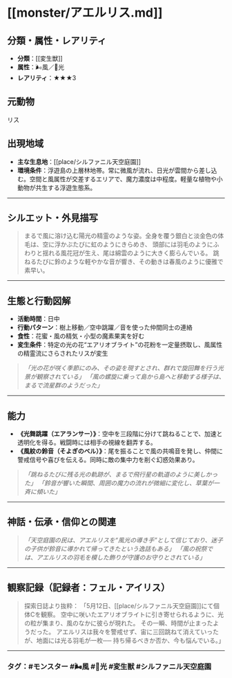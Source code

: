 ﻿# \[\[monster/アエルリス.md]]

## 分類・属性・レアリティ

* **分類**：\[\[変生獣]]
* **属性**：🌬風／🌟光
* **レアリティ**：★★★3

## 元動物

リス

## 出現地域

* **主な生息地**：\[\[place/シルファニル天空庭園]]
* **環境条件**：浮遊島の上層林地帯。常に微風が流れ、日光が雲間から差し込む。空間と風属性が交差するエリアで、魔力濃度は中程度。軽量な植物や小動物が共生する浮遊生態系。

---

## シルエット・外見描写

> まるで風に溶け込む陽光の精霊のような姿。全身を覆う銀白と淡金色の体毛は、空に浮かぶたびに虹のようにきらめき、
> 頭部には羽毛のようにふわりと揺れる風花冠が生え、尾は綿雲のように大きく膨らんでいる。
> 跳ねるたびに鈴のような軽やかな音が響き、その動きは春風のように優雅で素早い。

---

## 生態と行動図解

* **活動時間**：日中
* **行動パターン**：樹上移動／空中跳躍／音を使った仲間同士の連絡
* **食性**：花蜜・風の精気・小型の魔素果実を好む
* **変生条件**：特定の光の花“エアリオブライト”の花粉を一定量摂取し、風属性の精霊流にさらされたリスが変生

> *「光の花が咲く季節にのみ、その姿を現すとされ、群れで旋回舞を行う光景が観察されている」*
> *「風の螺旋に乗って島から島へと移動する様子は、まるで流星群のようだった」*

---

## 能力

* **《光舞跳躍（エアランサー）》**：空中を三段階に分けて跳ねることで、加速と透明化を得る。戦闘時には相手の視線を翻弄する。
* **《風紋の鈴音（そよぎのベル）》**：尾を振ることで風の共鳴音を発し、仲間に警戒信号や喜びを伝える。同時に敵の集中力を削ぐ幻惑効果あり。

> *「跳ねるたびに残る光の軌跡が、まるで飛行星の軌道のように美しかった」*
> *「鈴音が響いた瞬間、周囲の魔力の流れが微細に変化し、草葉が一斉に傾いた」*

---

## 神話・伝承・信仰との関連

> *「天空庭園の民は、アエルリスを“風光の導き手”として信じており、迷子の子供が鈴音に導かれて帰ってきたという逸話もある」*
> *「風の祝祭では、アエルリスの羽毛を模した飾りが守護のお守りとされている」*

---

## 観察記録（記録者：フェル・アイリス）

> 探索日誌より抜粋：
> 「5月12日、\[\[place/シルファニル天空庭園]]にて個体Cを観察。
> 空中に咲いたエアリオブライトに引き寄せられるように、光の粒が集まり、風のなかに彼らが現れた。
> その一瞬、時間が止まったようだった。
> アエルリスは我々を警戒せず、宙に三回跳ねて消えていったが、地面には光る羽毛が一枚──
> 持ち帰るべきか否か、今も悩んでいる。」

---

### タグ：#モンスター #🌬風 #🌟光 #変生獣 #シルファニル天空庭園
